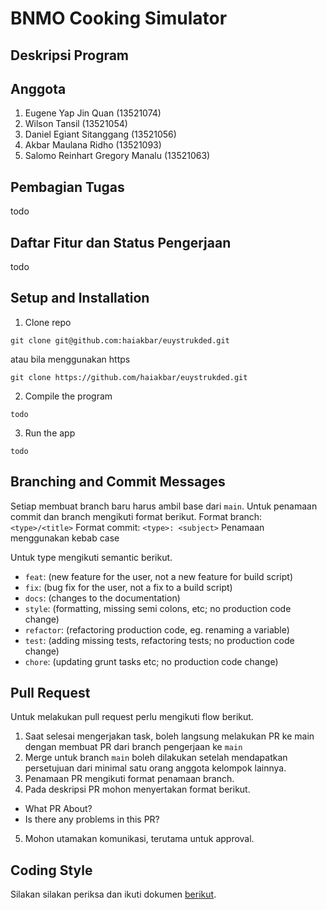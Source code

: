 # BNMO Cooking Simulator

## Deskripsi Program

## Anggota

1. Eugene Yap Jin Quan (13521074)
2. Wilson Tansil (13521054)
3. Daniel Egiant Sitanggang (13521056)
4. Akbar Maulana Ridho (13521093)
5. Salomo Reinhart Gregory Manalu (13521063)

## Pembagian Tugas

todo

## Daftar Fitur dan Status Pengerjaan

todo

## Setup and Installation

1. Clone repo
```
git clone git@github.com:haiakbar/euystrukded.git
```
atau bila menggunakan https
```
git clone https://github.com/haiakbar/euystrukded.git
```
2. Compile the program
```
todo
```
3. Run the app
```
todo
```

## Branching and Commit Messages

Setiap membuat branch baru harus ambil base dari `main`. Untuk penamaan commit dan branch mengikuti format berikut.
Format branch: `<type>/<title>`
Format commit: `<type>: <subject>`
Penamaan menggunakan kebab case

Untuk type mengikuti semantic berikut.
- `feat`: (new feature for the user, not a new feature for build script)
- `fix`: (bug fix for the user, not a fix to a build script)
- `docs`: (changes to the documentation)
- `style`: (formatting, missing semi colons, etc; no production code change)
- `refactor`: (refactoring production code, eg. renaming a variable)
- `test`: (adding missing tests, refactoring tests; no production code change)
- `chore`: (updating grunt tasks etc; no production code change)

## Pull Request

Untuk melakukan pull request perlu mengikuti flow berikut.
1. Saat selesai mengerjakan task, boleh langsung melakukan PR ke main dengan membuat PR dari branch pengerjaan ke `main`
2. Merge untuk branch `main` boleh dilakukan setelah mendapatkan persetujuan dari minimal satu orang anggota kelompok lainnya.
3. Penamaan PR mengikuti format penamaan branch.
4. Pada deskripsi PR mohon menyertakan format berikut.
  - What PR About?
  - Is there any problems in this PR?
5. Mohon utamakan komunikasi, terutama untuk approval.

## Coding Style

Silakan silakan periksa dan ikuti dokumen [berikut](CODE_STYLE.md).